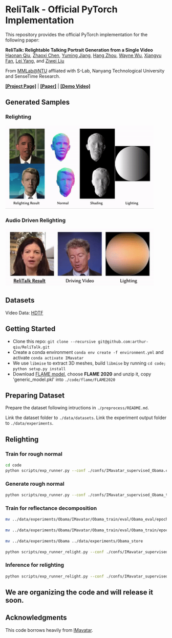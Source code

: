 # ReliTalk - Official PyTorch Implementation

This repository provides the official PyTorch implementation for the following paper:

**ReliTalk: Relightable Talking Portrait Generation from a Single Video**</br>
[Haonan Qiu](http://haonanqiu.com/), [Zhaoxi Chen](https://frozenburning.github.io), [Yuming Jiang](https://yumingj.github.io/), [Hang Zhou](https://hangz-nju-cuhk.github.io/), [Wayne Wu](https://wywu.github.io/), [Xiangyu Fan](https://github.com/arthur-qiu/ReliTalk), [Lei Yang](https://scholar.google.com.hk/citations?user=jZH2IPYAAAAJ&hl=en), and [Ziwei Liu](https://liuziwei7.github.io/)</br>

From [MMLab@NTU](https://www.mmlab-ntu.com/index.html) affliated with S-Lab, Nanyang Technological University and SenseTime Research.

[**[Project Page]**](https://github.com/arthur-qiu/ReliTalk) | [**[Paper]**](https://github.com/arthur-qiu/ReliTalk) | [**[Demo Video]**](https://github.com/arthur-qiu/ReliTalk)

## Generated Samples

### Relighting

<img src="docs/rotate_light.gif" width="92%" height="92%"/>

### Audio Driven Relighting

<img src="docs/demo.gif" width="92%" height="92%"/>

## Datasets

Video Data: [HDTF](https://github.com/MRzzm/HDTF)

## Getting Started
* Clone this repo: `git clone --recursive git@github.com:arthur-qiu/ReliTalk.git`
* Create a conda environment `conda env create -f environment.yml` and activate `conda activate IMavatar` 
* We use `libmise` to extract 3D meshes, build `libmise` by running `cd code; python setup.py install`
* Download [FLAME model](https://flame.is.tue.mpg.de/download.php), choose **FLAME 2020** and unzip it, copy 'generic_model.pkl' into `./code/flame/FLAME2020`

## Preparing Dataset

Prepare the dataset following intructions in `./preprocess/README.md`.

Link the dataset folder to `./data/datasets`. Link the experiment output folder to `./data/experiments`.

## Relighting

### Train for rough normal

```bash
cd code
python scripts/exp_runner.py --conf ./confs/IMavatar_supervised_Obama.conf
```

### Generate rough normal
```bash
python scripts/exp_runner.py --conf ./confs/IMavatar_supervised_Obama_test.conf --is_eval --checkpoint [epoch1]
```

### Train for reflectance decomposition

```bash
mv ../data/experiments/Obama/IMavatar/Obama_train/eval/Obama_eval/epoch_[epoch1]/normal ../data/datasets/Obama/Obama/Obama_eval/

mv ../data/experiments/Obama/IMavatar/Obama_train/eval/Obama_train/epoch_[epoch1]/normal ../data/datasets/Obama/Obama/Obama_train/

mv ../data/experiments/Obama ../data/experiments/Obama_store

python scripts/exp_runner_relight.py --conf ./confs/IMavatar_supervised_Obama_light.conf
```

### Inference for relighting
```bash
python scripts/exp_runner_relight.py --conf ./confs/IMavatar_supervised_Obama_test_light.conf --is_eval --checkpoint [epoch2]
```

## We are organizing the code and will release it soon. 

## Acknowledgments
This code borrows heavily from [IMavatar](https://github.com/zhengyuf/IMavatar).